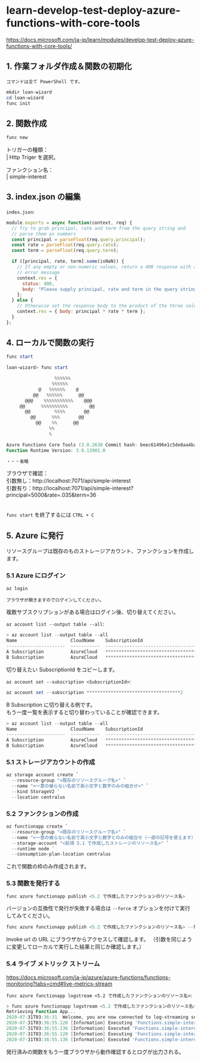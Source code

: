 # learn-develop-test-deploy-azure-functions-with-core-tools 

https://docs.microsoft.com/ja-jp/learn/modules/develop-test-deploy-azure-functions-with-core-tools/

## 1. 作業フォルダ作成＆関数の初期化

``コマンドは全て PowerShell です。``

```powershell
mkdir loan-wizard
cd loan-wizard
func init
```

## 2. 関数作成

```powershell
func new
```

トリガーの種類：  
| Http Triger を選択。  

ファンクション名：  
| simple-interest  


## 3. index.json の編集

``index.json``:

```javascript
module.exports = async function(context, req) {
  // Try to grab principal, rate and term from the query string and
  // parse them as numbers
  const principal = parseFloat(req.query.principal);
  const rate = parseFloat(req.query.rate);
  const term = parseFloat(req.query.term);

  if ([principal, rate, term].some(isNaN)) {
    // If any empty or non-numeric values, return a 400 response with an
    // error message
    context.res = {
      status: 400,
      body: "Please supply principal, rate and term in the query string"
    };
  } else {
    // Otherwise set the response body to the product of the three values
    context.res = { body: principal * rate * term };
  }
};
```

## 4. ローカルで関数の実行

```powershell
func start
```

```powershell
loan-wizard> func start

                  %%%%%%
                 %%%%%%
            @   %%%%%%    @
          @@   %%%%%%      @@
       @@@    %%%%%%%%%%%    @@@
     @@      %%%%%%%%%%        @@
       @@         %%%%       @@
         @@      %%%       @@
           @@    %%      @@
                %%
                %

Azure Functions Core Tools (3.0.2630 Commit hash: beec61496e1c5de8aa4ba38d1884f7b48233a7ab)
Function Runtime Version: 3.0.13901.0

・・・省略

```

ブラウザで確認：  
引数無し：http://localhost:7071/api/simple-interest  
引数有り：http://localhost:7071/api/simple-interest?principal=5000&rate=.035&term=36  

　  
``func start`` を終了するには ``CTRL + C``

## 5. Azure に発行

リソースグループは既存のものストレージアカウント、ファンクションを作成します。

### 5.1 Azure にログイン

```powershell
az login
```

``ブラウザが開きますのでログインしてください。``


複数サブスクリプションがある場合はログイン後、切り替えてください。

``az account list --output table --all``:  

```powershell
> az account list --output table --all   
Name                    CloudName    SubscriptionId                        State    IsDefault
----------------------  -----------  ------------------------------------  -------  --------
A Subscription          AzureCloud   ***********************************1  Enabled  True
B Subscription          AzureCloud   ***********************************2  Enabled  False
```

切り替えたい SubscriptionId をコピーします。

``az account set --subscription <SubscriptionId>``:  

```powershell
az account set --subscription ***********************************2
```

B Subscription に切り替える例です。  
もう一度一覧を表示すると切り替わっていることが確認できます。  

```powershell
> az account list --output table --all   
Name                    CloudName    SubscriptionId                        State    IsDefault
----------------------  -----------  ------------------------------------  -------  --------
A Subscription          AzureCloud   ***********************************1  Enabled  False
B Subscription          AzureCloud   ***********************************2  Enabled  True
```

### 5.1 ストレージアカウントの作成

```powershell
az storage account create `
  --resource-group "<既存のリソースグループ名>" `
  --name "<一意の被らない名前で英小文字と数字のみの組合せ>" `
  --kind StorageV2 `
  --location centralus
```

### 5.2 ファンクションの作成

```powershell
az functionapp create `
  --resource-group "<既存のリソースグループ名>" `
  --name "<一意の被らない名前で英小文字と数字とのみの組合せ（一部の記号を使えます）>" `
  --storage-account "<前項 5.1 で作成したストレージのリソース名>" `
  --runtime node `
  --consumption-plan-location centralus
```

これで関数の枠のみ作成されます。


### 5.3 関数を発行する

```powershell
func azure functionapp publish <5.2 で作成したファンクションのリソース名>
```

バージョンの互換性で発行が失敗する場合は ``--force`` オプションを付けて実行してみてください。  

```powershell
func azure functionapp publish <5.2 で作成したファンクションのリソース名> --force
```


Invoke url の URL にブラウザからアクセスして確認します。
（引数を同じように変更してローカルで実行した結果と同じか確認します。）  



### 5.4 ライブ メトリック ストリーム

https://docs.microsoft.com/ja-jp/azure/azure-functions/functions-monitoring?tabs=cmd#live-metrics-stream  


``func azure functionapp logstream <5.2 で作成したファンクションのリソース名>``:  



```powershell
> func azure functionapp logstream <5.2 で作成したファンクションのリソース名>
Retrieving Function App...
2020-07-31T03:36:31  Welcome, you are now connected to log-streaming service. The default timeout is 2 hours. Change the timeout with the App Setting SCM_LOGSTREAM_TIMEOUT (in seconds). 
2020-07-31T03:36:55.120 [Information] Executing 'Functions.simple-interest' (Reason='This function was programmatically called via the host APIs.', Id=b33f2fc8-3449-4353-a2ba-17d7b0a00915)
2020-07-31T03:36:55.136 [Information] Executed 'Functions.simple-interest' (Succeeded, Id=b33f2fc8-3449-4353-a2ba-17d7b0a00915, Duration=21ms)
2020-07-31T03:36:55.120 [Information] Executing 'Functions.simple-interest' (Reason='This function was programmatically called via the host APIs.', Id=b33f2fc8-3449-4353-a2ba-17d7b0a00915)
2020-07-31T03:36:55.136 [Information] Executed 'Functions.simple-interest' (Succeeded, Id=b33f2fc8-3449-4353-a2ba-17d7b0a00915, Duration=21ms)
```

発行済みの関数をもう一度ブラウザから動作確認するとログが出力される。  


